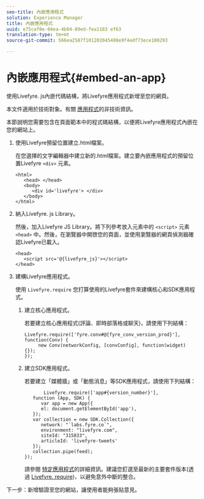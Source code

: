 ```yaml
---
seo-title: 內嵌應用程式
solution: Experience Manager
title: 內嵌應用程式
uuid: e75caf0e-04ea-4b04-89ed-fea1183 ef63
translation-type: tm+mt
source-git-commit: 566ea2587f101202045488e9f4edf73ece100293

---
```



# 內嵌應用程式{#embed-an-app}

使用Livefyre. js內嵌代碼結構，將Livefyre應用程式新增至您的網頁。

本文件適用於技術對象。有關 [應用程式](/help/using/c-about-apps/c-about-apps.md)的非技術資訊。

本節說明您需要包含在頁面範本中的程式碼結構，以便將Livefyre應用程式內嵌在您的網站上。

1. 使用Livefyre預留位置建立.html檔案。

   在您選擇的文字編輯器中建立新的.html檔案。建立要內嵌應用程式的預留位置Livefyre `<div>` 元素。

   ```
   <html> 
      <head> </head> 
      <body> 
         <div id='livefyre'> </div> 
      </body> 
   </html>
   ```

1. 納入Livefyre. js Library。

   然後，加入Livefyre JS Library。將下列參考放入元素中的 `<script>` 元素 `<head>` 中。然後，在瀏覽器中開啓您的頁面，並使用瀏覽器的網頁偵測器確認Livefyre已載入。

   ```
   <head> 
      <script src='@{livefyre_js}'></script> 
   </head> 
   ```

1. 建構Livefyre應用程式。

   使用 `Livefyre.require` 您打算使用的Livefyre套件來建構核心和SDK應用程式。

   1. 建立核心應用程式。

      若要建立核心應用程式(評論、即時部落格或聊天)，請使用下列結構：

      ```
      Livefyre.require(['fyre.conv#@{fyre_conv_version_prod}'], function(Conv) { 
           new Conv(networkConfig, [convConfig], function(widget) {});  
      });  
      ```

   1. 建立SDK應用程式。

      若要建立「媒體牆」或「動態消息」等SDK應用程式，請使用下列結構：

      ```
             Livefyre.require(['app#{version_number}'], 
         function (App, SDK) { 
            var app = new App({ 
            el: document.getElementById('app'), 
         }); 
         var collection = new SDK.Collection({ 
            network: "`labs.fyre.co`", 
            environment: "livefyre.com", 
            siteId: "315833", 
            articleId: 'livefyre-tweets' 
         }); 
         collection.pipe(feed); 
      }); 
      ```

      請參閱 [特定應用程式](/help/using/c-about-apps/c-about-apps.md)的詳細資訊。建議您釘選至最新的主要套件版本(透過 [Livefyre. require](https://cdn.livefyre.com/packages.html))，以避免意外中斷的整合。

下一步：新增驗證至您的網站，讓使用者能夠張貼意見。
